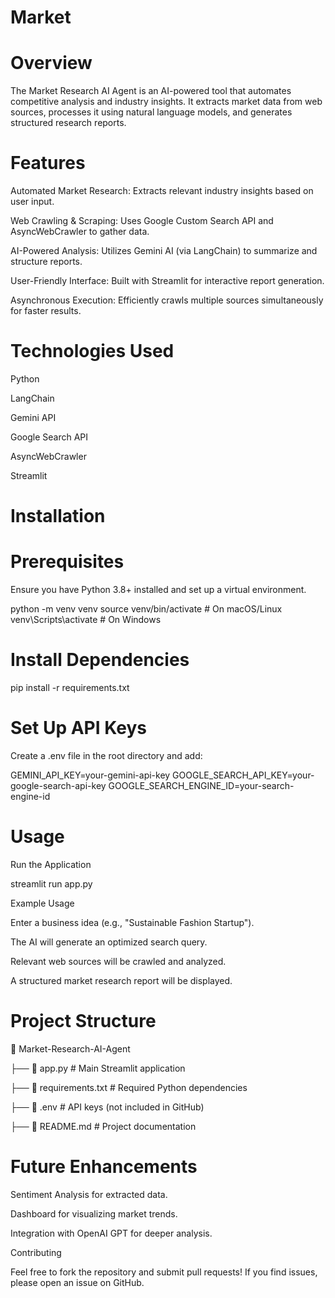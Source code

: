 # Market
# Overview

The Market Research AI Agent is an AI-powered tool that automates competitive analysis and industry insights. It extracts market data from web sources, processes it using natural language models, and generates structured research reports.

# Features

Automated Market Research: Extracts relevant industry insights based on user input.

Web Crawling & Scraping: Uses Google Custom Search API and AsyncWebCrawler to gather data.

AI-Powered Analysis: Utilizes Gemini AI (via LangChain) to summarize and structure reports.

User-Friendly Interface: Built with Streamlit for interactive report generation.

Asynchronous Execution: Efficiently crawls multiple sources simultaneously for faster results.

# Technologies Used

Python

LangChain

Gemini API

Google Search API

AsyncWebCrawler

Streamlit

# Installation

# Prerequisites

Ensure you have Python 3.8+ installed and set up a virtual environment.

python -m venv venv
source venv/bin/activate   # On macOS/Linux
venv\Scripts\activate     # On Windows

# Install Dependencies

pip install -r requirements.txt

# Set Up API Keys

Create a .env file in the root directory and add:

GEMINI_API_KEY=your-gemini-api-key
GOOGLE_SEARCH_API_KEY=your-google-search-api-key
GOOGLE_SEARCH_ENGINE_ID=your-search-engine-id

# Usage

Run the Application

streamlit run app.py

Example Usage

Enter a business idea (e.g., "Sustainable Fashion Startup").

The AI will generate an optimized search query.

Relevant web sources will be crawled and analyzed.

A structured market research report will be displayed.

# Project Structure

📂 Market-Research-AI-Agent

├── 📜 app.py                # Main Streamlit application

├── 📜 requirements.txt      # Required Python dependencies

├── 📜 .env                  # API keys (not included in GitHub)

├── 📜 README.md             # Project documentation

# Future Enhancements

Sentiment Analysis for extracted data.

Dashboard for visualizing market trends.

Integration with OpenAI GPT for deeper analysis.

Contributing

Feel free to fork the repository and submit pull requests! If you find issues, please open an issue on GitHub.
